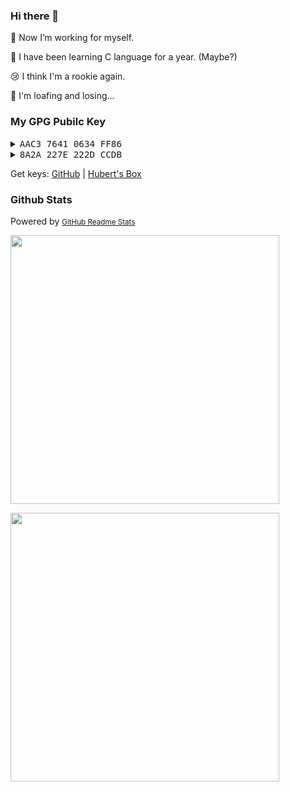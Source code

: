 ### Hi there 👋

🔭 Now I’m working for myself.

🌿 I have been learning C language for a year. (Maybe?)

😢 I think I'm a rookie again.

🫥 I'm loafing and losing...

### My GPG Pubilc Key

<details>
  <summary><code><big>AAC3 7641 0634 FF86</code></big></summary>
  <br/>

```
sec   rsa4096/AAC376410634FF86 2023-01-01 [SC]
7456 A0AB 47EC E8BE 1AD0 89D9 AAC3 7641 0634 FF86
uid   [ultimate]    Hubert Chen <01@trle5.xyz>
ssb   rsa4096/B716CE1EAA7B8F00 2023-01-01 [E]
ssb   rsa4096/B4ED58260C725C91 2023-01-06 [A]
ssb   rsa4096/2935B4DE0D6F7720 2023-01-06 [SE]
```

</details>

<details>
  <summary><code><big>8A2A 227E 222D CCDB</code></big></summary>
  <br/>

```
sec#  ed25519/8A2A227E222DCCDB 2023-01-18 [C]
F154 5A09 2296 673A 0C43 6BE0 8A2A 227E 222D CCDB
uid   [ultimate]    Hubert Chen <01@trle5.xyz>
ssb>  ed25519/74D8BCE883FDDEE2 2023-01-19 [S]
ssb>  cv25519/FA47AF4129AA0BB1 2023-01-19 [E]
ssb>  ed25519/7043720D3C7D7718 2023-01-19 [A]
```

</details>

Get keys: [GitHub](https://github.com/interstellar750.gpg) | [Hubert's Box](https://t5d.trle5.xyz/GPG/gpg_pub_keys_hubert.asc)
  
### Github Stats

Powered by <small>[GitHub Readme Stats](https://github.com/anuraghazra/github-readme-stats)</small>

<a alt="Hubert's&nbsp;Activity" href="https://github.com/anuraghazra/github-readme-stats#all-demos"><img align="center" src="https://readme-stats.trle5.xyz/api?username=Interstellar750&bg_color=35,e78400,164e95&title_color=fff&text_color=fff&include_all_commits=false&custom_title=Hubert's&nbsp;Activity&count_private=true&hide_border=true&show_icons=true" width="430"></a>

<a alt="Language&nbsp;I&nbsp;don't&nbsp;know" href="https://github.com/anuraghazra/github-readme-stats#demo-1"><img align="center" src="https://readme-stats.trle5.xyz/api/top-langs?username=Interstellar750&hide_border=true&&bg_color=35,e64953,164e95&title_color=fff&text_color=fff&layout=compact&custom_title=Language&nbsp;I&nbsp;don't&nbsp;know" width="430"></a>
